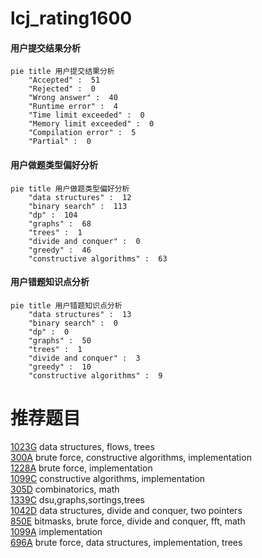 # lcj_rating1600

<!-- tabs:start -->



#### **用户提交结果分析**

```mermaid
pie title 用户提交结果分析
    "Accepted" :  51
    "Rejected" :  0
    "Wrong answer" :  40
    "Runtime error" :  4
    "Time limit exceeded" :  0
    "Memory limit exceeded" :  0
    "Compilation error" :  5
    "Partial" :  0
```

#### **用户做题类型偏好分析**

```mermaid
pie title 用户做题类型偏好分析
    "data structures" :  12
    "binary search" :  113
    "dp" :  104
    "graphs" :  68
    "trees" :  1
    "divide and conquer" :  0
    "greedy" :  46
    "constructive algorithms" :  63
```
#### **用户错题知识点分析**

```mermaid
pie title 用户错题知识点分析
    "data structures" :  13
    "binary search" :  0
    "dp" :  0
    "graphs" :  50
    "trees" :  1
    "divide and conquer" :  3
    "greedy" :  10
    "constructive algorithms" :  9
```



<!-- tabs:end -->
# 推荐题目
[1023G](https://codeforces.com/contest/1023/problem/G)		data structures,
                        flows,
                        trees		  
[300A](https://codeforces.com/contest/300/problem/A)		brute force,
                        constructive algorithms,
                        implementation		  
[1228A](https://codeforces.com/contest/1228/problem/A)		brute force,
                        implementation		  
[1099C](https://codeforces.com/contest/1099/problem/C)		constructive algorithms,
                        implementation		  
[305D](https://codeforces.com/contest/305/problem/D)		combinatorics,
                        math		  
[1339C](https://codeforces.com/contest/1339/problem/C)		dsu,graphs,sortings,trees		  
[1042D](https://codeforces.com/contest/1042/problem/D)		data structures,
                        divide and conquer,
                        two pointers		  
[850E](https://codeforces.com/contest/850/problem/E)		bitmasks,
                        brute force,
                        divide and conquer,
                        fft,
                        math		  
[1099A](https://codeforces.com/contest/1099/problem/A)		implementation		  
[696A](https://codeforces.com/contest/696/problem/A)		brute force,
                        data structures,
                        implementation,
                        trees		  
